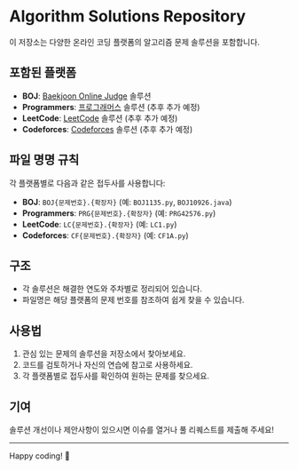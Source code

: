# Algorithm Solutions Repository

이 저장소는 다양한 온라인 코딩 플랫폼의 알고리즘 문제 솔루션을 포함합니다.

## 포함된 플랫폼

- **BOJ**: [Baekjoon Online Judge](https://www.acmicpc.net/) 솔루션
- **Programmers**: [프로그래머스](https://programmers.co.kr/) 솔루션 (추후 추가 예정)
- **LeetCode**: [LeetCode](https://leetcode.com/) 솔루션 (추후 추가 예정)
- **Codeforces**: [Codeforces](https://codeforces.com/) 솔루션 (추후 추가 예정)

## 파일 명명 규칙

각 플랫폼별로 다음과 같은 접두사를 사용합니다:

- **BOJ**: `BOJ{문제번호}.{확장자}` (예: `BOJ1135.py`, `BOJ10926.java`)
- **Programmers**: `PRG{문제번호}.{확장자}` (예: `PRG42576.py`)
- **LeetCode**: `LC{문제번호}.{확장자}` (예: `LC1.py`)
- **Codeforces**: `CF{문제번호}.{확장자}` (예: `CF1A.py`)

## 구조

- 각 솔루션은 해결한 연도와 주차별로 정리되어 있습니다.
- 파일명은 해당 플랫폼의 문제 번호를 참조하여 쉽게 찾을 수 있습니다.

## 사용법

1. 관심 있는 문제의 솔루션을 저장소에서 찾아보세요.
2. 코드를 검토하거나 자신의 연습에 참고로 사용하세요.
3. 각 플랫폼별로 접두사를 확인하여 원하는 문제를 찾으세요.

## 기여

솔루션 개선이나 제안사항이 있으시면 이슈를 열거나 풀 리퀘스트를 제출해 주세요!

---

Happy coding! 🚀
